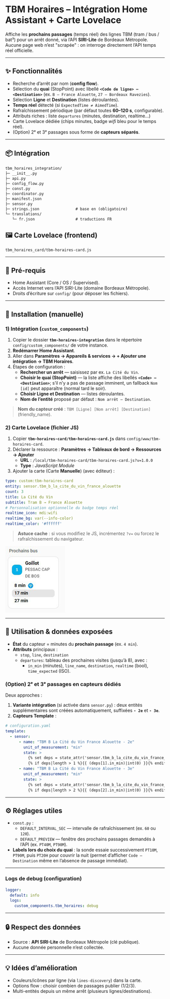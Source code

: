 # TBM Horaires – Intégration Home Assistant + Carte Lovelace

Affiche les **prochains passages** (temps réel) des lignes TBM (tram / bus / bat³) pour un arrêt donné, via l’API **SIRI-Lite** de Bordeaux Métropole. Aucune page web n’est "scrapée" : on interroge directement l’API temps réel officielle.

---

## ✨ Fonctionnalités

- Recherche d’arrêt par nom (**config flow**).
- Sélection du **quai** (StopPoint) avec libellé **`<Code de ligne> – <Destination>`** (ex. `B – France Alouette`, `27 – Bordeaux Ravezies`).
- Sélection **Ligne** et **Destination** (listes déroulantes).
- **Temps réel** détecté (si `ExpectedTime ≠ AimedTime`).
- Rafraîchissement périodique (par défaut toutes **60–120 s**, configurable).
- Attributs riches : liste `departures` (minutes, destination, realtime…)
- Carte Lovelace dédiée (chips minutes, badge *wifi* bleu pour le temps réel).
- (Option) 2ᵉ et 3ᵉ passages sous forme de **capteurs séparés**.

---

## 📦 Intégration

```text
tbm_horaires_integration/
├─ __init__.py
├─ api.py
├─ config_flow.py
├─ const.py
├─ coordinator.py
├─ manifest.json
├─ sensor.py
├─ strings.json                # base en (obligatoire)
└─ translations/
   └─ fr.json                  # traductions FR
```

## 🖼️ Carte Lovelace (frontend)

```text
tbm_horaires_card/tbm-horaires-card.js
```

---

## 🔧 Pré-requis

- Home Assistant (Core / OS / Supervised).
- Accès Internet vers l’API SIRI-Lite (domaine Bordeaux Métropole).
- Droits d’écriture sur `config/` (pour déposer les fichiers).

---

## 🚀 Installation (manuelle)

### 1) Intégration (`custom_components`)

1. Copier le dossier **`tbm-horaires-integration`** dans le répertoire `config/custom_components/` de votre instance.
2. **Redémarrer Home Assistant**.
3. Aller dans **Paramètres → Appareils & services → + Ajouter une intégration → TBM Horaires**.
4. Étapes de configuration :
   - **Rechercher un arrêt** — saisissez par ex. `La Cité du Vin`.
   - **Choisir le quai (StopPoint)** — la liste affiche des libellés **`<Code> – <Destination>`**; s’il n’y a pas de passage imminent, un fallback `Nom [id]` peut apparaître (normal tard le soir).
   - **Choisir Ligne et Destination** — listes déroulantes.
   - **Nom de l’entité** proposé par défaut : `Nom arrêt – Destination`.

> **Nom du capteur créé** : `TBM [Ligne] [Nom arrêt] [Destination]` (friendly_name).

### 2) Carte Lovelace (fichier JS)

1. Copier **`tbm-horaires-card/tbm-horaires-card.js`** dans `config/www/tbm-horaires-card`.
2. Déclarer la ressource : **Paramètres → Tableaux de bord → Ressources → Ajouter**
   - **URL** : `/local/tbm-horaires-card/tbm-horaires-card.js?v=1.0.0`
   - **Type** : *JavaScript Module*
3. Ajouter la carte (Carte **Manuelle**) (avec éditeur) :

```yaml
type: custom:tbm-horaires-card
entity: sensor.tbm_b_la_cite_du_vin_france_alouette
count: 3
title: La Cité du Vin
subtitle: Tram B → France Alouette
# Personnalisation optionnelle du badge temps réel
realtime_icon: mdi:wifi
realtime_bg: var(--info-color)
realtime_color: '#ffffff'
```

> **Astuce cache** : si vous modifiez le JS, incrémentez `?v=` ou forcez le rafraîchissement du navigateur.


![Example de carte](card.png)

---

## 🧠 Utilisation & données exposées

- **État** du capteur = minutes du **prochain passage** (ex. `4 min`).
- **Attributs** principaux :
  - `stop`, `line`, `destination`
  - `departures`: tableau des prochaines visites (jusqu’à 8), avec :
    - `in_min` (minutes), `line_name`, `destination`, `realtime` (bool), `time_expected` (ISO).

### (Option) 2ᵉ et 3ᵉ passages en capteurs dédiés

Deux approches :

1. **Variante intégration** (si activée dans `sensor.py`) : deux entités supplémentaires sont créées automatiquement, suffixées **`- 2e`** et **`- 3e`**.
2. **Capteurs Template** :

```yaml
# configuration.yaml
template:
  - sensor:
      - name: "TBM B La Cité du Vin France Alouette - 2e"
        unit_of_measurement: "min"
        state: >
          {% set deps = state_attr('sensor.tbm_b_la_cite_du_vin_france_alouette','departures') or [] %}
          {% if deps|length > 1 %}{{ (deps[1].in_min)|int(0) }}{% endif %}
      - name: "TBM B La Cité du Vin France Alouette - 3e"
        unit_of_measurement: "min"
        state: >
          {% set deps = state_attr('sensor.tbm_b_la_cite_du_vin_france_alouette','departures') or [] %}
          {% if deps|length > 2 %}{{ (deps[2].in_min)|int(0) }}{% endif %}
```

---

## ⚙️ Réglages utiles

- `const.py` :
  - `DEFAULT_INTERVAL_SEC` — intervalle de rafraîchissement (ex. `60` ou `120`).
  - `DEFAULT_PREVIEW` — fenêtre des prochains passages demandés à l’API (ex. `PT40M`, `PT90M`).
- **Labels lors du choix du quai** : la sonde essaie successivement `PT10M`, `PT90M`, puis `PT20H` pour couvrir la nuit (permet d’afficher `Code – Destination` même en l’absence de passage immédiat).

---

### Logs de debug (configuration)

```yaml
logger:
  default: info
  logs:
    custom_components.tbm_horaires: debug
```

---

## 🔒 Respect des données

- Source : **API SIRI-Lite** de Bordeaux Métropole (clé publique).
- Aucune donnée personnelle n’est collectée.

---

## 💡 Idées d’amélioration

- Couleurs/icônes par ligne (via `lines-discovery`) dans la carte.
- Options flow : choisir combien de passages publier (1/2/3).
- Multi-entités depuis un même arrêt (plusieurs lignes/destinations).
